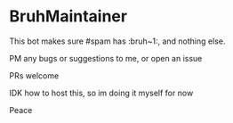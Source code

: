 # BruhMaintainer
This bot makes sure #spam has :bruh~1:, and nothing else.


PM any bugs or suggestions to me, or open an issue

PRs welcome

IDK how to host this, so im doing it myself for now

Peace
